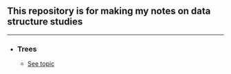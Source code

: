 ## This repository is for making my notes on **data structure** studies
----
- ### **Trees**
    - [See topic](https://github.com/Luisgustavom1/data-structures/trees)